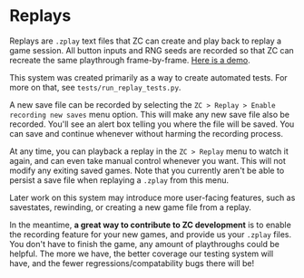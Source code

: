# Replays

Replays are `.zplay` text files that ZC can create and play back to replay a game session. All button inputs and RNG seeds are recorded so that ZC can recreate the same playthrough frame-by-frame. [Here is a demo](https://www.youtube.com/watch?v=47sbYAa9RJk&ab_channel=ConnorClark).

This system was created primarily as a way to create automated tests. For more on that, see `tests/run_replay_tests.py`.

A new save file can be recorded by selecting the `ZC > Replay > Enable recording new saves` menu option. This will make any new save file also be recorded. You'll see an alert box telling you where the file will be saved. You can save and continue whenever without harming the recording process.

At any time, you can playback a replay in the `ZC > Replay` menu to watch it again, and can even take manual control whenever you want. This will not modify any exiting saved games. Note that you currently aren't be able to persist a save file when replaying a `.zplay` from this menu.

Later work on this system may introduce more user-facing features, such as savestates, rewinding, or creating a new game file from a replay.

In the meantime, **a great way to contribute to ZC development** is to enable the recording feature for your new games, and provide us your `.zplay` files. You don't have to finish the game, any amount of playthroughs could be helpful. The more we have, the better coverage our testing system will have, and the fewer regressions/compatability bugs there will be!
